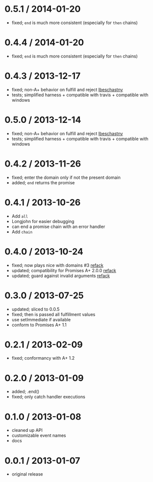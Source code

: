 0.5.1 / 2014-01-20
==================

 * fixed; `end` is much more consistent (especially for `then` chains)

0.4.4 / 2014-01-20
==================

 * fixed; `end` is much more consistent (especially for `then` chains)

0.4.3 / 2013-12-17
==================

 * fixed; non-A+ behavior on fulfill and reject [lbeschastny](https://github.com/lbeschastny)
 * tests; simplified harness + compatible with travis + compatible with windows

0.5.0 / 2013-12-14
==================

 * fixed; non-A+ behavior on fulfill and reject [lbeschastny](https://github.com/lbeschastny)
 * tests; simplified harness + compatible with travis + compatible with windows

0.4.2 / 2013-11-26
==================

 * fixed; enter the domain only if not the present domain
 * added; `end` returns the promise

0.4.1 / 2013-10-26
==================

 * Add `all`
 * Longjohn for easier debugging
 * can end a promise chain with an error handler
 * Add ```chain```

0.4.0 / 2013-10-24
==================

 * fixed; now plays nice with domains #3 [refack](https://github.com/refack)
 * updated; compatibility for Promises A+ 2.0.0 [refack](https://github.com/refack)
 * updated; guard against invalid arguments [refack](https://github.com/refack)

0.3.0 / 2013-07-25
==================

  * updated; sliced to 0.0.5
  * fixed; then is passed all fulfillment values
  * use setImmediate if available
  * conform to Promises A+ 1.1

0.2.1 / 2013-02-09
==================

  * fixed; conformancy with A+ 1.2

0.2.0 / 2013-01-09
==================

  * added; .end()
  * fixed; only catch handler executions

0.1.0 / 2013-01-08
==================

  * cleaned up API
  * customizable event names
  * docs

0.0.1 / 2013-01-07
==================

  * original release

